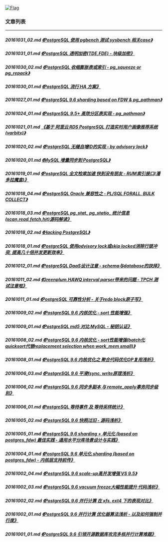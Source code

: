<a rel=nofollow href=http://info.flagcounter.com/h9V1  ><img src=http://s03.flagcounter.com/count/h9V1/bg_FFFFFF/txt_000000/border_CCCCCC/columns_2/maxflags_12/viewers_0/labels_0/pageviews_0/flags_0/  alt=Flag Counter  border=0  ></a>
### 文章列表  
----  
##### 20161031_02.md   [《PostgreSQL 使用 pgbench 测试 sysbench 相关case》](20161031_02.md)  
##### 20161031_01.md   [《PostgreSQL 透明加密(TDE,FDE) - 块级加密》](20161031_01.md)  
##### 20161030_02.md   [《PostgreSQL 收缩膨胀表或索引 - pg_squeeze or pg_repack》](20161030_02.md)  
##### 20161030_01.md   [《PostgreSQL 流行 HA 方案》](20161030_01.md)  
##### 20161027_01.md   [《PostgreSQL 9.6 sharding based on FDW & pg_pathman》](20161027_01.md)  
##### 20161024_01.md   [《PostgreSQL 9.5+ 高效分区表实现 - pg_pathman》](20161024_01.md)  
##### 20161021_01.md   [《基于 阿里云 RDS PostgreSQL 打造实时用户画像推荐系统(varbitx)》](20161021_01.md)  
##### 20161020_02.md   [《PostgreSQL 无缝自增ID的实现 - by advisory lock》](20161020_02.md)  
##### 20161020_01.md   [《MySQL 增量同步到 PostgreSQL》](20161020_01.md)  
##### 20161019_01.md   [《PostgreSQL 全文检索加速 快到没有朋友 - RUM索引接口(潘多拉魔盒)》](20161019_01.md)  
##### 20161018_04.md   [《PostgreSQL Oracle 兼容性之 - PL/SQL FORALL, BULK COLLECT》](20161018_04.md)  
##### 20161018_03.md   [《PostgreSQL pg_stat_ pg_statio_ 统计信息(scan,read,fetch,hit)源码解读》](20161018_03.md)  
##### 20161018_02.md   [《Hacking PostgreSQL》](20161018_02.md)  
##### 20161018_01.md   [《PostgreSQL 使用advisory lock或skip locked消除行锁冲突, 提高几十倍并发更新效率》](20161018_01.md)  
##### 20161012_01.md   [《PostgreSQL DaaS设计注意 - schema与database的抉择》](20161012_01.md)  
##### 20161011_02.md   [《Greenplum,HAWQ interval parser带来的问题 - TPCH 测试注意啦》](20161011_02.md)  
##### 20161011_01.md   [《PostgreSQL 可靠性分析 - 关于redo block原子写》](20161011_01.md)  
##### 20161009_02.md   [《PostgreSQL 9.6 内核优化 - sort 性能增强》](20161009_02.md)  
##### 20161009_01.md   [《PostgreSQL md5 对比 MySQL - 秘钥认证》](20161009_01.md)  
##### 20161008_02.md   [《PostgreSQL 9.6 内核优化 - sort性能增强(batch化quicksort代替replacement selection when work_mem small)》](20161008_02.md)  
##### 20161008_01.md   [《PostgreSQL 9.6 内核优化之 聚合代码优化OP复用浅析》](20161008_01.md)  
##### 20161006_03.md   [《PostgreSQL 9.6 平滑fsync, write原理浅析》](20161006_03.md)  
##### 20161006_02.md   [《PostgreSQL 9.6 同步多副本 与 remote_apply事务同步级别》](20161006_02.md)  
##### 20161006_01.md   [《PostgreSQL 等待事件 及 等待采样统计》](20161006_01.md)  
##### 20161005_02.md   [《PostgreSQL 9.6 快照过旧 - 源码浅析》](20161005_02.md)  
##### 20161005_01.md   [《PostgreSQL 9.6 sharding + 单元化 (based on postgres_fdw) 最佳实践 - 通用水平分库场景设计与实践》](20161005_01.md)  
##### 20161004_01.md   [《PostgreSQL 9.6 单元化,sharding (based on postgres_fdw) - 内核层支持前传》](20161004_01.md)  
##### 20161002_04.md   [《PostgreSQL 9.6 scale-up高并发增强 VS 9.5》](20161002_04.md)  
##### 20161002_03.md   [《PostgreSQL 9.6 vacuum freeze大幅性能提升 代码浅析》](20161002_03.md)  
##### 20161002_02.md   [《PostgreSQL 9.6 并行计算 在 xfs, ext4 下的表现对比》](20161002_02.md)  
##### 20161002_01.md   [《PostgreSQL 9.6 并行计算 优化器算法浅析 - 以及如何强制并行度》](20161002_01.md)  
##### 20161001_01.md   [《PostgreSQL 9.6 引领开源数据库攻克多核并行计算难题》](20161001_01.md)  
